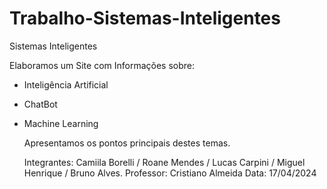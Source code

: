 # Trabalho-Sistemas-Inteligentes
Sistemas Inteligentes


Elaboramos um Site com Informações sobre:
- Inteligência Artificial
- ChatBot
- Machine Learning

  Apresentamos os pontos principais destes temas.

  Integrantes: Camiila Borelli / Roane Mendes / Lucas Carpini / Miguel Henrique / Bruno Alves.
  Professor: Cristiano Almeida
  Data: 17/04/2024
